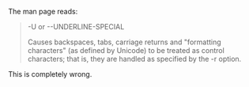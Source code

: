 The man page reads:

> -U or --UNDERLINE-SPECIAL
>
> Causes backspaces, tabs, carriage returns and "formatting characters"
> (as defined by Unicode) to be treated as control characters;
> that is, they are handled as specified by the -r option.

This is completely wrong.
